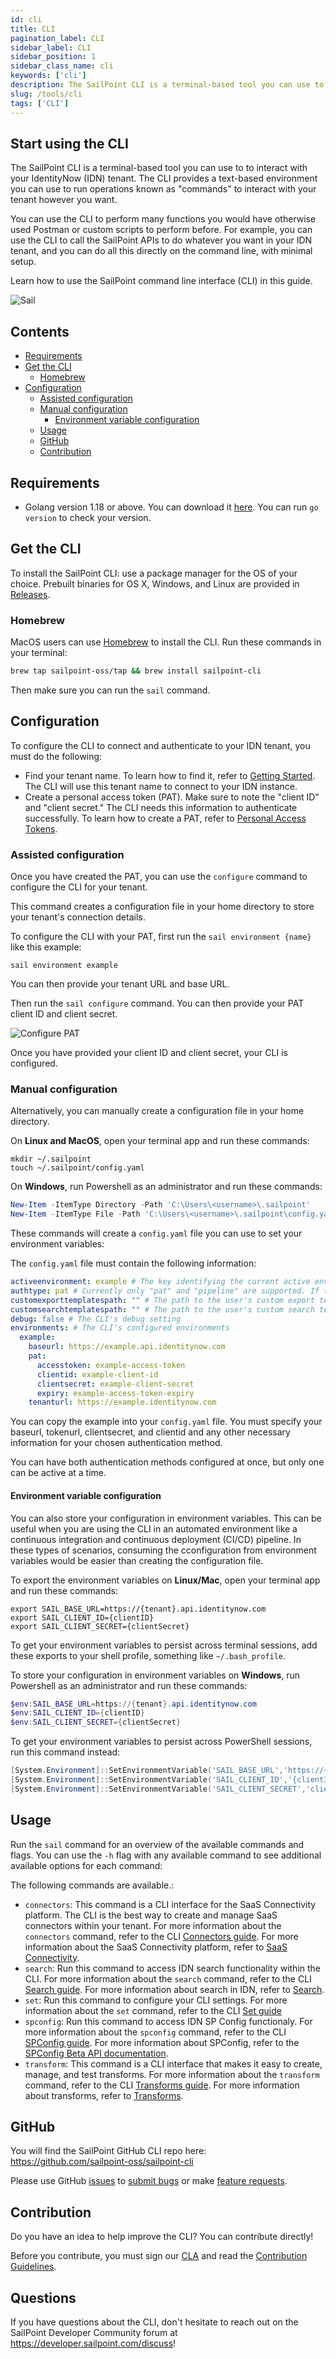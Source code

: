 ```yaml
---
id: cli
title: CLI
pagination_label: CLI
sidebar_label: CLI
sidebar_position: 1
sidebar_class_name: cli
keywords: ['cli']
description: The SailPoint CLI is a terminal-based tool you can use to interact with your IDN tenant. 
slug: /tools/cli
tags: ['CLI']
---
```


## Start using the CLI

The SailPoint CLI is a terminal-based tool you can use to to interact with your IdentityNow (IDN) tenant. The CLI provides a text-based environment you can use to run operations known as "commands" to interact with your tenant however you want. 

You can use the CLI to perform many functions you would have otherwise used Postman or custom scripts to perform before. For example, you can use the CLI to call the SailPoint APIs to do whatever you want in your IDN tenant, and you can do all this directly on the command line, with minimal setup.

Learn how to use the SailPoint command line interface (CLI) in this guide.

![Sail](./assets/img/vhs/Sail.gif)

## Contents

- [Requirements](#requirements)
- [Get the CLI](#get-the-cli)
  - [Homebrew](#homebrew)
- [Configuration](#configuration)
  - [Assisted configuration](#assisted-configuration)
  - [Manual configuration](#manual-configuration)
    - [Environment variable configuration](#environment-variable-configuration)
  - [Usage](#usage)
  - [GitHub](#github)
  - [Contribution](#contribution)

## Requirements

- Golang version 1.18 or above. You can download it [here](https://go.dev/dl/). You can run `go version` to check your version. 

## Get the CLI

To install the SailPoint CLI: use a package manager for the OS of your choice. Prebuilt binaries for OS X, Windows, and Linux are provided in [Releases](https://github.com/sailpoint-oss/sailpoint-cli/releases).

### Homebrew

MacOS users can use [Homebrew](https://brew.sh/) to install the CLI. Run these commands in your terminal:

```sh
brew tap sailpoint-oss/tap && brew install sailpoint-cli
```

Then make sure you can run the `sail` command.

## Configuration

To configure the CLI to connect and authenticate to your IDN tenant, you must do the following:

- Find your tenant name. To learn how to find it, refer to [Getting Started](https://developer.sailpoint.com/idn/api/getting-started#find-your-tenant-name). The CLI will use this tenant name to connect to your IDN instance. 
- Create a personal access token (PAT). Make sure to note the "client ID" and "client secret." The CLI needs this information to authenticate successfully. To learn how to create a PAT, refer to [Personal Access Tokens](https://developer.sailpoint.com/idn/api/authentication#personal-access-tokens). 

### Assisted configuration

Once you have created the PAT, you can use the `configure` command to configure the CLI for your tenant. 

This command creates a configuration file in your home directory to store your tenant's connection details.

To configure the CLI with your PAT, first run the `sail environment {name}` like this example:

```shell
sail environment example
```

You can then provide your tenant URL and base URL. 

Then run the `sail configure` command. You can then provide your PAT client ID and client secret. 

![Configure PAT](./assets/img/vhs/configure-pat.gif)

Once you have provided your client ID and client secret, your CLI is configured. 

### Manual configuration

Alternatively, you can manually create a configuration file in your home
directory.

On **Linux and MacOS**, open your terminal app and run these commands: 

```shell
mkdir ~/.sailpoint
touch ~/.sailpoint/config.yaml
```

On **Windows**, run Powershell as an administrator and run these commands:

```powershell
New-Item -ItemType Directory -Path 'C:\Users\<username>\.sailpoint'
New-Item -ItemType File -Path 'C:\Users\<username>\.sailpoint\config.yaml'
```
These commands will create a `config.yaml` file you can use to set your environment variables:

The `config.yaml` file must contain the following information:

```yaml
activeenvironment: example # The key identifying the current active environment.
authtype: pat # Currently only "pat" and "pipeline" are supported. If the ENV VAR SAIL_AUTH_TYPE is configured to "pipeline", it will override this value.
customexporttemplatespath: "" # The path to the user's custom export templates file, if it's provided
customsearchtemplatespath: "" # The path to the user's custom search templates file, if it's provided
debug: false # The CLI's debug setting
environments: # The CLI's configured environments
  example:
    baseurl: https://example.api.identitynow.com
    pat:
      accesstoken: example-access-token
      clientid: example-client-id
      clientsecret: example-client-secret
      expiry: example-access-token-expiry
    tenanturl: https://example.identitynow.com
```
You can copy the example into your `config.yaml` file. You must specify your baseurl, tokenurl, clientsecret, and clientid and any other necessary information for your chosen authentication method. 

You can have both authentication methods configured at once, but only one can be active at a time. 

#### Environment variable configuration 

You can also store your configuration in environment variables. This can be useful when you are using the CLI in an automated environment like a continuous integration and continuous deployment (CI/CD) pipeline. In these types of scenarios, consuming the cconfiguration from environment variables would be easier than creating the configuration file. 

To export the environment variables on **Linux/Mac**, open your terminal app and run these commands:

```shell
export SAIL_BASE_URL=https://{tenant}.api.identitynow.com
export SAIL_CLIENT_ID={clientID}
export SAIL_CLIENT_SECRET={clientSecret}
```

To get your environment variables to persist across terminal sessions, add these exports to your shell profile, something like `~/.bash_profile`.

To store your configuration in environment variables on **Windows**, run Powershell as an administrator and run these commands: 

```powershell
$env:SAIL_BASE_URL=https://{tenant}.api.identitynow.com
$env:SAIL_CLIENT_ID={clientID}
$env:SAIL_CLIENT_SECRET={clientSecret}
```

To get your environment variables to persist across PowerShell sessions, run this command instead: 

```powershell
[System.Environment]::SetEnvironmentVariable('SAIL_BASE_URL','https://{tenant}.api.identitynow.com')
[System.Environment]::SetEnvironmentVariable('SAIL_CLIENT_ID','{clientID}')
[System.Environment]::SetEnvironmentVariable('SAIL_CLIENT_SECRET','clientSecret}')
```

## Usage

Run the `sail` command for an overview of the available commands and flags. You can use the `-h` flag with any available command to see additional available options for each command: 

The following commands are available.: 
- `connectors`: This command is a CLI interface for the SaaS Connectivity platform. The CLI is the best way to create and manage SaaS connectors within your tenant. For more information about the `connectors` command, refer to the CLI [Connectors guide](https://developer.sailpoint.com/idn/tools/cli/connectors). For more information about the SaaS Connectivity platform, refer to [SaaS Connectivity](https://developer.sailpoint.com/idn/docs/saas-connectivity). 
- `search`: Run this command to access IDN search functionality within the CLI. For more information about the `search` command, refer to the CLI [Search guide](https://developer.sailpoint.com/idn/tools/cli/search). For more information about search in IDN, refer to [Search](https://developer.sailpoint.com/idn/api/v3/search).
- `set`: Run this command to configure your CLI settings. For more information about the `set` command, refer to the CLI [Set guide](https://developer.sailpoint.com/idn/tools/cli/set)
- `spconfig`: Run this command to access IDN SP Config functionaly. For more information about the `spconfig` command, refer to the CLI [SPConfig guide](https://developer.sailpoint.com/idn/tools/cli/spconfig). For more information about SPConfig, refer to the [SPConfig Beta API documentation](https://developer.sailpoint.com/idn/api/beta/sp-config). 
- `transform`: This command is a CLI interface that makes it easy to create, manage, and test transforms. For more information about the `transform` command, refer to the CLI [Transforms guide](https://developer.sailpoint.com/idn/tools/cli/transforms). For more information about transforms, refer to [Transforms](https://developer.sailpoint.com/idn/docs/transforms). 

## GitHub

You will find the SailPoint GitHub CLI repo here: https://github.com/sailpoint-oss/sailpoint-cli

Please use GitHub [issues](https://github.com/sailpoint-oss/sailpoint-cli/issues) to [submit bugs](https://github.com/sailpoint-oss/sailpoint-cli/issues/new?assignees=&labels=&template=bug-report.md&title=%5BBug%5D+Your+Bug+Report+Here) or make [feature requests](https://github.com/sailpoint-oss/sailpoint-cli/issues/new?assignees=&labels=&template=feature-request.md&title=%5BFeature%5D+Your+Feature+Request+Here). 

## Contribution

Do you have an idea to help improve the CLI? You can contribute directly! 

Before you contribute, you must sign our [CLA](https://cla-assistant.io/sailpoint-oss/sailpoint-cli) and read the [Contribution Guidelines](https://github.com/sailpoint-oss/developer.sailpoint.com/blob/main/CONTRIBUTING.md).

## Questions

If you have questions about the CLI, don't hesitate to reach out on the SailPoint Developer Community forum at https://developer.sailpoint.com/discuss! 